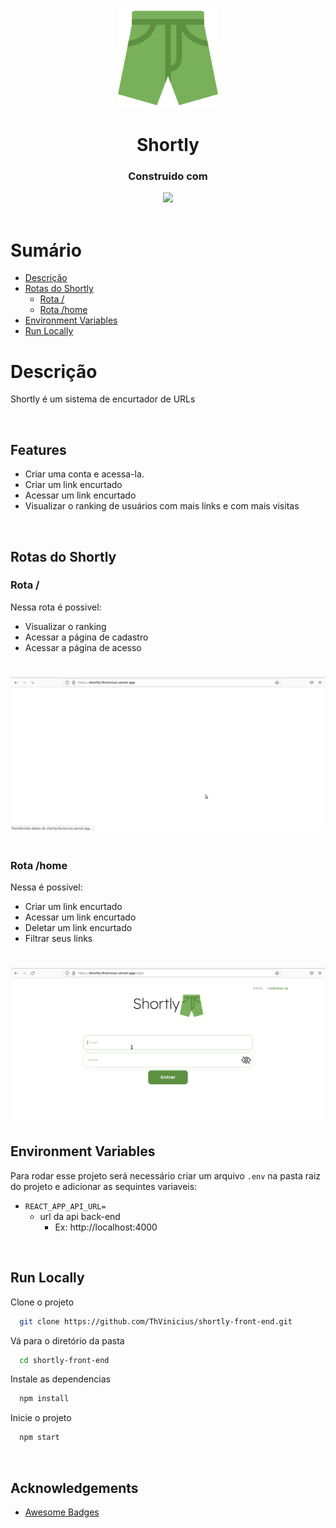 <p align="center">
  <img src="./src/assets/images/logo.svg" height="160px" width="160px">
</p>
<h1 align="center">
  Shortly
</h1>
<div align="center">

  <h3>Construido com</h3>

  <img src="https://img.shields.io/badge/React-20232A?style=for-the-badge&logo=react&logoColor=61DAFB" height="30px"/>
  
  <!-- Badges source: https://dev.to/envoy_/150-badges-for-github-pnk -->
</div>

<br/>

# Sumário

- [Descrição](#description)
- [Rotas do Shortly](#routes)
  - [Rota /](#start)
  - [Rota /home](#home)
- [Environment Variables](#environment-variables)
- [Run Locally](#run-locally)

<div id='description'/>

# Descrição

Shortly é um sistema de encurtador de URLs

</br>

## Features

- Criar uma conta e acessa-la.
- Criar um link encurtado
- Acessar um link encurtado
- Visualizar o ranking de usuários com mais links e com mais visitas

</br>

<div id='routes'/>

## Rotas do Shortly

<div id='start'/>

### Rota /

Nessa rota é possivel:

- Visualizar o ranking
- Acessar a página de cadastro
- Acessar a página de acesso

<h1 align="center" >
<img alt="gif" src="./src/assets/videos/ranking.gif">
</h1>

#

<div id='home'/>

### Rota /home

Nessa é possivel:

- Criar um link encurtado
- Acessar um link encurtado
- Deletar um link encurtado
- Filtrar seus links

<h1 align="center" >
<img alt="gif" src="./src/assets/videos/app.gif">
</h1>

<div id='environment-variables'/>

## Environment Variables

Para rodar esse projeto será necessário criar um arquivo `.env` na pasta raiz do projeto e adicionar as sequintes variaveis:

- `REACT_APP_API_URL=`
  - url da api back-end
    - Ex: http://localhost:4000

</br>

<div id='run-locally'/>

## Run Locally

Clone o projeto

```bash
  git clone https://github.com/ThVinicius/shortly-front-end.git
```

Vá para o diretório da pasta

```bash
  cd shortly-front-end
```

Instale as dependencias

```bash
  npm install
```

Inicie o projeto

```bash
  npm start
```

</br>

## Acknowledgements

- [Awesome Badges](https://github.com/Envoy-VC/awesome-badges)

</br>

